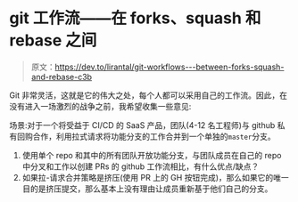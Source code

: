 # git 工作流——在 forks、squash 和 rebase 之间

> 原文：<https://dev.to/lirantal/git-workflows---between-forks-squash-and-rebase-c3b>

Git 非常灵活，这就是它的伟大之处，每个人都可以采用自己的工作流。因此，在没有进入一场激烈的战争之前，我希望收集一些意见:

场景:对于一个将受益于 CI/CD 的 SaaS 产品，团队(4-12 名工程师)与 github 私有回购合作，利用拉式请求将功能分支的工作合并到一个单独的`master`分支。

1.  使用单个 repo 和其中的所有团队开放功能分支，与团队成员在自己的 repo 中分叉和工作以创建 PRs 的 github 工作流相比，有什么优点/缺点？
2.  如果拉-请求合并策略是挤压(使用 PR 上的 GH 按钮完成)，那么如果它的唯一目的是挤压提交，那么基本上没有理由让成员重新基于他们自己的分支。